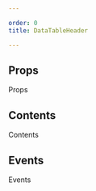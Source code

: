 ```yaml
---

order: 0
title: DataTableHeader

---
```

 
## Props
 
Props
 
## Contents
 
Contents
 
## Events
 
Events
 
